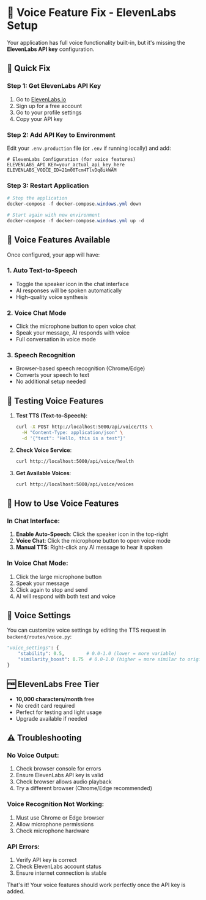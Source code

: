 # 🎤 Voice Feature Fix - ElevenLabs Setup

Your application has full voice functionality built-in, but it's missing the **ElevenLabs API key** configuration.

## 🚨 Quick Fix

### Step 1: Get ElevenLabs API Key
1. Go to [ElevenLabs.io](https://elevenlabs.io)
2. Sign up for a free account
3. Go to your profile settings
4. Copy your API key

### Step 2: Add API Key to Environment
Edit your `.env.production` file (or `.env` if running locally) and add:

```env
# ElevenLabs Configuration (for voice features)
ELEVENLABS_API_KEY=your_actual_api_key_here
ELEVENLABS_VOICE_ID=21m00Tcm4TlvDq8ikWAM
```

### Step 3: Restart Application
```powershell
# Stop the application
docker-compose -f docker-compose.windows.yml down

# Start again with new environment
docker-compose -f docker-compose.windows.yml up -d
```

## 🎯 Voice Features Available

Once configured, your app will have:

### 1. **Auto Text-to-Speech**
- Toggle the speaker icon in the chat interface
- AI responses will be spoken automatically
- High-quality voice synthesis

### 2. **Voice Chat Mode**
- Click the microphone button to open voice chat
- Speak your message, AI responds with voice
- Full conversation in voice mode

### 3. **Speech Recognition**
- Browser-based speech recognition (Chrome/Edge)
- Converts your speech to text
- No additional setup needed

## 🔧 Testing Voice Features

1. **Test TTS (Text-to-Speech)**:
   ```bash
   curl -X POST http://localhost:5000/api/voice/tts \
     -H "Content-Type: application/json" \
     -d '{"text": "Hello, this is a test"}'
   ```

2. **Check Voice Service**:
   ```bash
   curl http://localhost:5000/api/voice/health
   ```

3. **Get Available Voices**:
   ```bash
   curl http://localhost:5000/api/voice/voices
   ```

## 📱 How to Use Voice Features

### In Chat Interface:
1. **Enable Auto-Speech**: Click the speaker icon in the top-right
2. **Voice Chat**: Click the microphone button to open voice mode
3. **Manual TTS**: Right-click any AI message to hear it spoken

### In Voice Chat Mode:
1. Click the large microphone button
2. Speak your message
3. Click again to stop and send
4. AI will respond with both text and voice

## 🎵 Voice Settings

You can customize voice settings by editing the TTS request in `backend/routes/voice.py`:

```python
"voice_settings": {
    "stability": 0.5,        # 0.0-1.0 (lower = more variable)
    "similarity_boost": 0.75  # 0.0-1.0 (higher = more similar to original)
}
```

## 🆓 ElevenLabs Free Tier

- **10,000 characters/month** free
- No credit card required
- Perfect for testing and light usage
- Upgrade available if needed

## ⚠️ Troubleshooting

### No Voice Output:
1. Check browser console for errors
2. Ensure ElevenLabs API key is valid
3. Check browser allows audio playback
4. Try a different browser (Chrome/Edge recommended)

### Voice Recognition Not Working:
1. Must use Chrome or Edge browser
2. Allow microphone permissions
3. Check microphone hardware

### API Errors:
1. Verify API key is correct
2. Check ElevenLabs account status
3. Ensure internet connection is stable

That's it! Your voice features should work perfectly once the API key is added. 